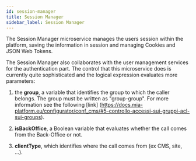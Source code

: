 ```yaml
---
id: session-manager
title: Session Manager
sidebar_label: Session Manager
---
```

The Session Manager microservice manages the users session within the platform, saving the information in session and managing Cookies and JSON Web Tokens.

The Session Manager also collaborates with the user management services for the authentication part. The control that this microservice does is currently quite sophisticated and the logical expression evaluates more parameters:

1. the **group**, a variable that identifies the group to which the caller belongs. The group must be written as "group-group". For more information see the following [link] (<https://docs.mia-platform.eu/configurator/conf_cms/#5-controllo-accessi-sui-gruppi-acl-sui-groups>).

2. **isBackOffice**, a Boolean variable that evaluates whether the call comes from the Back-Office or not.

3. **clientType**, which identifies where the call comes from (ex CMS, site, ...).

